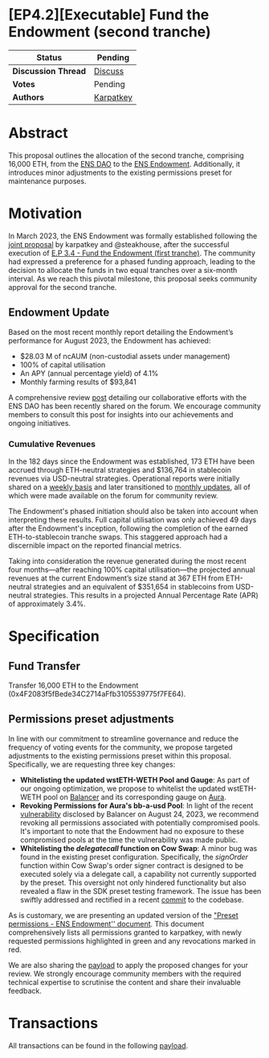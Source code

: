 # [EP4.2][Executable] Fund the Endowment (second tranche)

| **Status**            | Pending                                                                                                |
| --------------------- | ------------------------------------------------------------------------------------------------------ |
| **Discussion Thread** | [Discuss](https://discuss.ens.domains/t/draft-executable-fund-the-endowment-second-tranche/17743)      |
| **Votes**             | Pending                                                                                                |
| **Authors**           | [Karpatkey](https://twitter.com/karpatkey)                                                             |

# Abstract

This proposal outlines the allocation of the second tranche, comprising 16,000 ETH, from the [ENS DAO](https://etherscan.io/address/0xfe89cc7abb2c4183683ab71653c4cdc9b02d44b7) to the [ENS Endowment](https://etherscan.io/address/0x4F2083f5fBede34C2714aFfb3105539775f7FE64). Additionally, it introduces minor adjustments to the existing permissions preset for maintenance purposes.

# Motivation

In March 2023, the ENS Endowment was formally established following the [joint proposal](https://discuss.ens.domains/t/updated-endaoment-proposal-karpatkey-steakhouse-financial/14799) by karpatkey and @steakhouse, after the successful execution of [E.P 3.4 - Fund the Endowment (first tranche)](https://www.tally.xyz/gov/ens/proposal/90786656233306599444783442367171420493182391933134906270328139870999449830964). The community had expressed a preference for a phased funding approach, leading to the decision to allocate the funds in two equal tranches over a six-month interval. As we reach this pivotal milestone, this proposal seeks community approval for the second tranche.

## Endowment Update

Based on the most recent monthly report detailing the Endowment’s performance for August 2023, the Endowment has achieved:

* $28.03 M of ncAUM (non-custodial assets under management)
* 100% of capital utilisation
* An APY (annual percentage yield) of 4.1%
* Monthly farming results of $93,841

A comprehensive review [post](https://discuss.ens.domains/t/karpatkey-h1-2023-review-for-the-ens-endowment/17682) detailing our collaborative efforts with the ENS DAO has been recently shared on the forum. We encourage community members to consult this post for insights into our achievements and ongoing initiatives.

### Cumulative Revenues

In the 182 days since the Endowment was established, 173 ETH have been accrued through ETH-neutral strategies and $136,764 in stablecoin revenues via USD-neutral strategies. Operational reports were initially shared on a [weekly basis](https://discuss.ens.domains/t/endowment-weekly-reports/16665) and later transitioned to [monthly updates](https://discuss.ens.domains/t/endowment-monthly-reports/17614), all of which were made available on the forum for community review.

The Endowment's phased initiation should also be taken into account when interpreting these results. Full capital utilisation was only achieved 49 days after the Endowment's inception, following the completion of the earned ETH-to-stablecoin tranche swaps. This staggered approach had a discernible impact on the reported financial metrics.

Taking into consideration the revenue generated during the most recent four months—after reaching 100% capital utilisation—the projected annual revenues at the current Endowment’s size stand at 367 ETH from ETH-neutral strategies and an equivalent of $351,654 in stablecoins from USD-neutral strategies. This results in a projected Annual Percentage Rate (APR) of approximately 3.4%.
  
# Specification

## Fund Transfer

Transfer 16,000 ETH to the Endowment (0x4F2083f5fBede34C2714aFfb3105539775f7FE64).

## Permissions preset adjustments

In line with our commitment to streamline governance and reduce the frequency of voting events for the community, we propose targeted adjustments to the existing permissions preset within this proposal. Specifically, we are requesting three key changes:

* **Whitelisting the updated wstETH-WETH Pool and Gauge**: As part of our ongoing optimization, we propose to whitelist the updated wstETH-WETH pool on [Balancer](https://app.balancer.fi/#/ethereum/pool/0x93d199263632a4ef4bb438f1feb99e57b4b5f0bd0000000000000000000005c2) and its corresponding gauge on [Aura](https://app.aura.finance/#/1/pool/153).
* **Revoking Permissions for Aura's bb-a-usd Pool**: In light of the recent [vulnerability](https://forum.balancer.fi/t/vulnerability-found-in-some-pools/5102) disclosed by Balancer on August 24, 2023, we recommend revoking all permissions associated with potentially compromised pools. It's important to note that the Endowment had no exposure to these compromised pools at the time the vulnerability was made public.
* **Whitelisting the _delegatecall_ function on Cow Swap**: A minor bug was found in the existing preset configuration. Specifically, the _signOrder_ function within Cow Swap's order signer contract is designed to be executed solely via a delegate call, a capability not currently supported by the preset. This oversight not only hindered functionality but also revealed a flaw in the SDK preset testing framework. The issue has been swiftly addressed and rectified in a recent [commit](https://github.com/gnosis/zodiac-modifier-roles-v1/commit/c22b1fa8c10b1e3cfb2c1fceef24498c25f3ea2d) to the codebase.

As is customary, we are presenting an updated version of the ["Preset permissions - ENS Endowment'' document](https://docs.google.com/document/d/1vhws_fnbIws8EUItK14V2TVIecHdJLxKzN8Za4d5L0M/edit). This document comprehensively lists all permissions granted to karpatkey, with newly requested permissions highlighted in green and any revocations marked in red.

We are also sharing the [payload](https://gist.github.com/santinomics/bb6b345ff977e7451ff0506e253ebc4c/044f46247ab57f8c65bf608b83eacefa128671f7) to apply the proposed changes for your review. We strongly encourage community members with the required technical expertise to scrutinise the content and share their invaluable feedback.

# Transactions

All transactions can be found in the following [payload](https://gist.github.com/santinomics/bb6b345ff977e7451ff0506e253ebc4c/044f46247ab57f8c65bf608b83eacefa128671f7).
